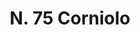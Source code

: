 ---
title: "N. 75 Corniolo"
permalink: "/edition/plant075/"
plant-name: "N. 75"
plant-number: "075"
plant-xml: "/assets/xml/plant075.xml"
plant-img1: "/assets/img/plant075_verso.jpg"
plant-img2: "/assets/img/plant075.jpg"
plant-title: "N. 75 Corniolo"
plant-wfo-link: "http://www.worldfloraonline.org/taxon/wfo-0000924760"
plant-kew-link: "https://powo.science.kew.org/taxon/urn:lsid:ipni.org:names:271612-1"
plant-taxon-content: "Cornus mas L."
layout: single-xml
---